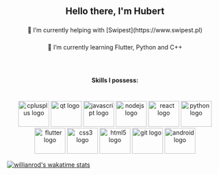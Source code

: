 <h2 align="center">Hello there, I'm Hubert</h2>

###

<p align="center">🔭 I’m currently helping with [Swipest](https://www.swipest.pl)</p>

###

<p align="center">🌱 I’m currently learning Flutter, Python and C++</p>

###

<br clear="both">

<h4 align="center">Skills I possess:</h4>

###

<br clear="both">

<div align="center">
  <img src="https://cdn.jsdelivr.net/gh/devicons/devicon/icons/cplusplus/cplusplus-original.svg" height="60" width="72" alt="cplusplus logo"  />
  <img src="https://cdn.jsdelivr.net/gh/devicons/devicon/icons/qt/qt-original.svg" height="60" width="72" alt="qt logo"  />
  <img src="https://cdn.jsdelivr.net/gh/devicons/devicon/icons/javascript/javascript-original.svg" height="60" width="72" alt="javascript logo"  />
  <img src="https://cdn.jsdelivr.net/gh/devicons/devicon/icons/nodejs/nodejs-original.svg" height="60" width="72" alt="nodejs logo"  />
  <img src="https://cdn.jsdelivr.net/gh/devicons/devicon/icons/react/react-original.svg" height="60" width="72" alt="react logo"  />
  <img src="https://cdn.jsdelivr.net/gh/devicons/devicon/icons/python/python-original.svg" height="60" width="72" alt="python logo"  />
  <img src="https://cdn.jsdelivr.net/gh/devicons/devicon/icons/flutter/flutter-original.svg" height="60" width="72" alt="flutter logo"  />
  <img src="https://cdn.jsdelivr.net/gh/devicons/devicon/icons/css3/css3-original.svg" height="60" width="72" alt="css3 logo"  />
  <img src="https://cdn.jsdelivr.net/gh/devicons/devicon/icons/html5/html5-original.svg" height="60" width="72" alt="html5 logo"  />
  <img src="https://cdn.jsdelivr.net/gh/devicons/devicon/icons/git/git-original.svg" height="60" width="72" alt="git logo"  />
  <img src="https://cdn.jsdelivr.net/gh/devicons/devicon/icons/android/android-original.svg" height="60" width="72" alt="android logo"  />
</div>


[![willianrod's wakatime stats](https://github-readme-stats.vercel.app/api/wakatime?username=mortrop)](https://github.com/anuraghazra/github-readme-stats)


